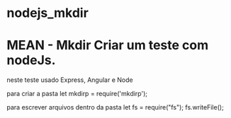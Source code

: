 # nodejs_mkdir
# MEAN - Mkdir  Criar um teste com nodeJs.

neste teste usado Express, Angular e Node

para criar a pasta
	let mkdirp = require('mkdirp');

para escrever arquivos dentro da pasta
	let fs = require("fs");
	fs.writeFile();

